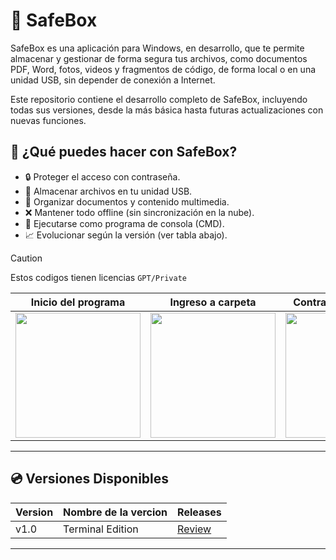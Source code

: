 # 🔐 SafeBox
SafeBox es una aplicación para Windows, en desarrollo, que te permite almacenar y gestionar de forma segura tus archivos, como documentos PDF, Word, fotos, videos y fragmentos de código, de forma local o en una unidad USB, sin depender de conexión a Internet.

Este repositorio contiene el desarrollo completo de SafeBox, incluyendo todas sus versiones, desde la más básica hasta futuras actualizaciones con nuevas funciones.

## 🧩 ¿Qué puedes hacer con SafeBox?
- 🔒 Proteger el acceso con contraseña.
- 💽 Almacenar archivos en tu unidad USB.
- 📂 Organizar documentos y contenido multimedia.
- ❌ Mantener todo offline (sin sincronización en la nube).
- 🧱 Ejecutarse como programa de consola (CMD).
- 📈 Evolucionar según la versión (ver tabla abajo).

>[!CAUTION]
>Estos codigos tienen licencias ``GPT/Private``

| Inicio del programa | Ingreso a carpeta | Contraseña incorrecta | Acceso finalizado |
|---------------------|-------------------|------------------------|-------------------|
| <img src="Capturas/Screenshot_1.png" width="200"/> | <img src="Capturas/Screenshot_6.png" width="200"/> | <img src="Capturas/Screenshot_4.png" width="200"/> | <img src="Capturas/Screenshot_5.png" width="200"/> |


---

## 💿 Versiones Disponibles

| Version | Nombre de la vercion| Releases |
|-----------|-----------|-----------|
| v1.0    | Terminal Edition |[Review](https://github.com/RevayDev/SafeBox/releases/edit/1.0)|

---

